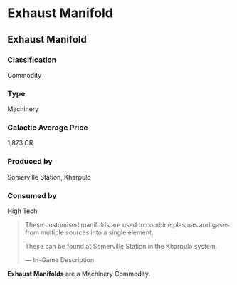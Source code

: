 # Exhaust Manifold
## Exhaust Manifold

### Classification

Commodity

### Type

Machinery

### Galactic Average Price

1,873 CR

### Produced by

Somerville Station, Kharpulo

### Consumed by

High Tech

> 
> 
> These customised manifolds are used to combine plasmas and gases from multiple sources into a single element.
> 
> These can be found at Somerville Station in the Kharpulo system.
> 
> 
> — In-Game Description
> 

**Exhaust Manifolds** are a Machinery Commodity.
